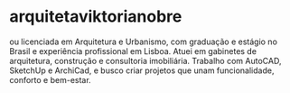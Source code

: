 # arquitetaviktorianobre
ou licenciada em Arquitetura e Urbanismo, com graduação e estágio no Brasil e experiência profissional em Lisboa. Atuei em gabinetes de arquitetura, construção e consultoria imobiliária. Trabalho com AutoCAD, SketchUp e ArchiCad, e busco criar projetos que unam funcionalidade, conforto e bem-estar.
